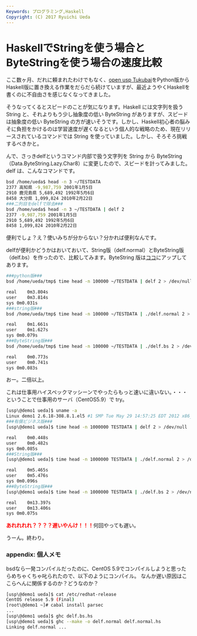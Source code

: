 ```yaml
---
Keywords: プログラミング,Haskell
Copyright: (C) 2017 Ryuichi Ueda
---
```


# HaskellでStringを使う場合とByteStringを使う場合の速度比較
ここ数ヶ月、だれに頼まれたわけでもなく、<a target="_blank" href="https://github.com/usp-engineers-community/Open-usp-Tukubai">open usp Tukubai</a>をPython版からHaskell版に置き換える作業をだらだら続けていますが、最近ようやくHaskellを書くのに不自由さを感じなくなってきました。

そうなってくるとスピードのことが気になります。Haskell には文字列を扱う String と、それよりもう少し抽象度の低い ByteString がありますが、スピードは抽象度の低い ByteString の方が速いそうです。しかし、Haskell初心者の脳みそに負担をかけるのは学習速度が遅くなるという個人的な戦略のため、現在リリースされているコマンドでは String を使っていました。しかし、そろそろ挑戦するべきかと。

んで、さっきdelfというコマンド内部で扱う文字列を String から ByteString （Data.ByteString.Lazy.Char8）に変更したので、スピードを計ってみました。delf は、こんなコマンドです。

```bash
bsd /home/ueda$ head -n 3 ~/TESTDATA 
2377 高知県 -9,987,759 2001年1月5日
2910 鹿児島県 5,689,492 1992年5月6日
8458 大分県 1,099,824 2010年2月22日
###二列目をdelfで除去###
bsd /home/ueda$ head -n 3 ~/TESTDATA | delf 2
2377 -9,987,759 2001年1月5日
2910 5,689,492 1992年5月6日
8458 1,099,824 2010年2月22日
```

便利でしょ？え？使いみちが分からない？分かれば便利なんです。

delfが便利かどうかはおいておいて、String版（delf.normal）とByteString版（delf.bs）を作ったので、比較してみます。ByteString 版は<a target="_blank" href="https://github.com/usp-engineers-community/Open-usp-Tukubai/blob/master/COMMANDS.HS/delf.hs">ココ</a>にアップしてあります。

```bash
###python版###
bsd /home/ueda/tmp$ time head -n 100000 ~/TESTDATA | delf 2 > /dev/null

real	0m3.804s
user	0m3.814s
sys	0m0.031s
###string版###
bsd /home/ueda/tmp$ time head -n 100000 ~/TESTDATA | ./delf.normal 2 > /dev/null

real	0m1.661s
user	0m1.627s
sys	0m0.079s
###ByteString版###
bsd /home/ueda/tmp$ time head -n 100000 ~/TESTDATA | ./delf.bs 2 > /dev/null

real	0m0.773s
user	0m0.741s
sys	0m0.083s
```

おー。二倍以上。

これは仕事用ハイスペックマッシーンでやったらもっと速いに違いない。・・・ということで仕事用のサーバ（CentOS5.9）で try。

```bash
[usp\@demo1 ueda]$ uname -a
Linux demo1 2.6.18-308.8.1.el5 #1 SMP Tue May 29 14:57:25 EDT 2012 x86_64 x86_64 x86_64 GNU/Linux
###有償ビジネス版###
[usp\@demo1 ueda]$ time head -n 1000000 TESTDATA | delf 2 > /dev/null

real	0m0.448s
user	0m0.482s
sys	0m0.085s
###String版###
[usp\@demo1 ueda]$ time head -n 1000000 TESTDATA | ./delf.normal 2 > /dev/null

real	0m5.465s
user	0m5.476s
sys	0m0.096s
###ByteString版###
[usp\@demo1 ueda]$ time head -n 1000000 TESTDATA | ./delf.bs 2 > /dev/null

real	0m13.397s
user	0m13.406s
sys	0m0.075s
```

<strong style="color:red">あれれれれ？？？？遅いやんけ！！！</strong>何回やっても遅い。

うーん。終わり。

<h3>appendix: 個人メモ</h3>

bsdなら一発コンパイルだったのに、CentOS 5.9でコンパイルしようと思ったらめちゃくちゃ叱られたので、以下のようにコンパイル。
なんか遅い原因はここらへんに関係するのか？どうなのか？

```bash
[usp\@demo1 ueda]$ cat /etc/redhat-release 
CentOS release 5.9 (Final)
[root\@demo1 ~]# cabal install parsec
...
[usp\@demo1 ueda]$ ghc delf.bs.hs 
[usp\@demo1 ueda]$ ghc --make -o delf.normal delf.normal.hs
Linking delf.normal ...
```

